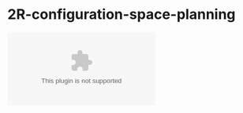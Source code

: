 # 2R-configuration-space-planning
![](https://github.com/etola710/2R-configuration-space-planning/dijkstra-torus.zip)
